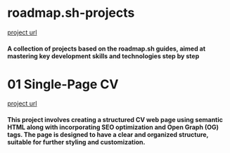 # roadmap.sh-projects
[project url](https://roadmap.sh/projects/)

#### A collection of projects based on the roadmap.sh guides, aimed at mastering key development skills and technologies step by step

# 01 Single-Page CV
[project url](https://github.com/ZiadSaied321/roadmap.sh-projects/tree/main/Frontend-projects/01-single-page-html-cv)

#### This project involves creating a structured CV web page using semantic HTML along with incorporating SEO optimization and Open Graph (OG) tags. The page is designed to have a clear and organized structure, suitable for further styling and customization.